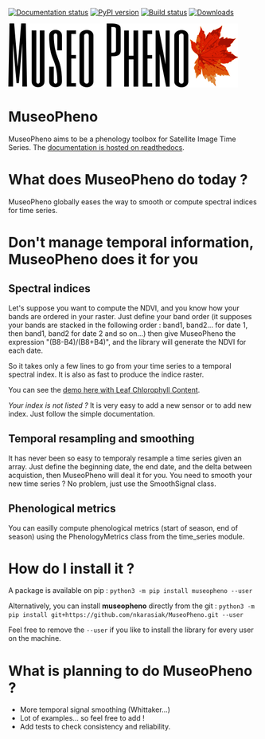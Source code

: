 [![Documentation status](https://readthedocs.org/projects/museopheno/badge/?version=latest)](https://museopheno.readthedocs.io/en/latest/?badge=latest)
[![PyPI version](https://badge.fury.io/py/museopheno.svg)](https://badge.fury.io/py/museopheno)
[![Build status](https://api.travis-ci.com/nkarasiak/MuseoPheno.svg?branch=master)](https://travis-ci.com/nkarasiak/MuseoPheno)
[![Downloads](https://pepy.tech/badge/museopheno)](https://pepy.tech/project/museopheno)

![MuseoPheno logo](https://github.com/nkarasiak/MuseoPheno/raw/master/metadata/MuseoPheno_logo_128.png)

# MuseoPheno

MuseoPheno aims to be a phenology toolbox for Satellite Image Time Series.
The [documentation is hosted on readthedocs](https://museopheno.readthedocs.org/).

# What does MuseoPheno do today ?

MuseoPheno globally eases the way to smooth or compute spectral indices for time series.

# Don't manage temporal information, MuseoPheno does it for you

## Spectral indices

Let's suppose you want to compute the NDVI, and you know how your bands are ordered in your raster.
Just define your band order (it supposes your bands are stacked in the following order : band1, band2... for date 1, then band1, band2 for date 2 and so on...)
then give MuseoPheno the expression "(B8-B4)/(B8+B4)", and the library will generate the NDVI for each date.

So it takes only a few lines to go from your time series to a temporal spectral index. It is also as fast to produce the indice raster.

You can see the [demo here with Leaf Chlorophyll Content](https://museopheno.readthedocs.io/en/latest/auto_examples/sensors/LeafChlorophyllContentFromS2TimeSeries.html).

*Your index is not listed ?* It is very easy to add a new sensor or to add new index. Just follow the simple documentation.

## Temporal resampling and smoothing

It has never been so easy to temporaly resample a time series given an array. Just define the beginning date, the end date, and the delta between acquistion, then MuseoPheno will deal it for you.
You need to smooth your new time series ? No problem, just use the SmoothSignal class.

## Phenological metrics

You can easilly compute phenological metrics (start of season, end of season) using the PhenologyMetrics class from the time_series module.


# How do I install it ?
A package is available on pip :
`python3 -m pip install museopheno --user`

Alternatively, you can install **museopheno** directly from the git :
`python3 -m pip install git+https://github.com/nkarasiak/MuseoPheno.git --user`

Feel free to remove the `--user` if you like to install the library for every user on the machine.

# What is planning to do MuseoPheno ?

- More temporal signal smoothing (Whittaker...)
- Lot of examples... so feel free to add !
- Add tests to check consistency and reliability.
